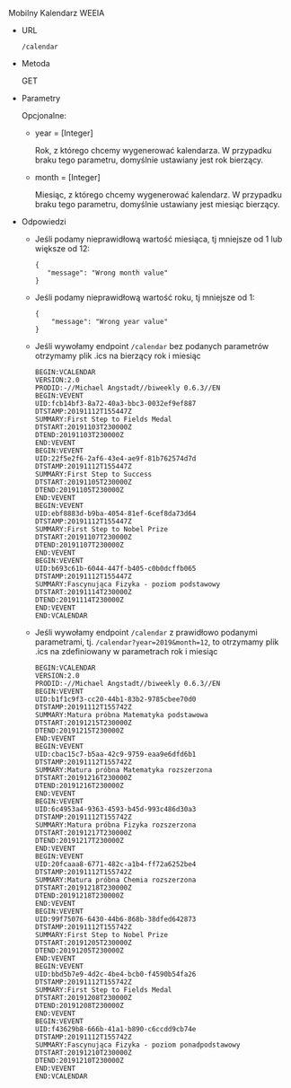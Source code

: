 Mobilny Kalendarz WEEIA

- URL

    `/calendar`

- Metoda
    
    GET
    
- Parametry 
    
    Opcjonalne:
    
    - year = [Integer]
    
      Rok, z którego chcemy wygenerować kalendarza. W przypadku braku tego parametru, domyślnie ustawiany jest rok bierzący.
      
    - month = [Integer]
    
      Miesiąc, z którego chcemy wygenerować kalendarz. W przypadku braku tego parametru, domyślnie ustawiany jest miesiąc bierzący.

- Odpowiedzi
    
    - Jeśli podamy nieprawidłową wartość miesiąca, tj mniejsze od 1 lub większe od 12:
         ```
        {
            "message": "Wrong month value"
        }
        ```

    - Jeśli podamy nieprawidłową wartość roku, tj mniejsze od 1:
        ```
        {
            "message": "Wrong year value"
        }
        ```
    - Jeśli wywołamy endpoint `/calendar` bez podanych parametrów otrzymamy plik .ics na bierzący rok i miesiąc
        
        ```
        BEGIN:VCALENDAR
        VERSION:2.0
        PRODID:-//Michael Angstadt//biweekly 0.6.3//EN
        BEGIN:VEVENT
        UID:fcb14bf3-8a72-40a3-bbc3-0032ef9ef887
        DTSTAMP:20191112T155447Z
        SUMMARY:First Step to Fields Medal
        DTSTART:20191103T230000Z
        DTEND:20191103T230000Z
        END:VEVENT
        BEGIN:VEVENT
        UID:22f5e2f6-2af6-43e4-ae9f-81b762574d7d
        DTSTAMP:20191112T155447Z
        SUMMARY:First Step to Success
        DTSTART:20191105T230000Z
        DTEND:20191105T230000Z
        END:VEVENT
        BEGIN:VEVENT
        UID:ebf8883d-b9ba-4054-81ef-6cef8da73d64
        DTSTAMP:20191112T155447Z
        SUMMARY:First Step to Nobel Prize
        DTSTART:20191107T230000Z
        DTEND:20191107T230000Z
        END:VEVENT
        BEGIN:VEVENT
        UID:b693c61b-6044-447f-b405-c0b0dcffb065
        DTSTAMP:20191112T155447Z
        SUMMARY:Fascynująca Fizyka - poziom podstawowy
        DTSTART:20191114T230000Z
        DTEND:20191114T230000Z
        END:VEVENT
        END:VCALENDAR
        ```

    - Jeśli wywołamy endpoint `/calendar` z prawidłowo podanymi parametrami, tj. `/calendar?year=2019&month=12`, to otrzymamy  plik .ics na zdefiniowany w parametrach rok i miesiąc

        ```
        BEGIN:VCALENDAR
        VERSION:2.0
        PRODID:-//Michael Angstadt//biweekly 0.6.3//EN
        BEGIN:VEVENT
        UID:b1f1c9f3-cc20-44b1-83b2-9785cbee70d0
        DTSTAMP:20191112T155742Z
        SUMMARY:Matura próbna Matematyka podstawowa
        DTSTART:20191215T230000Z
        DTEND:20191215T230000Z
        END:VEVENT
        BEGIN:VEVENT
        UID:cbac15c7-b5aa-42c9-9759-eaa9e6dfd6b1
        DTSTAMP:20191112T155742Z
        SUMMARY:Matura próbna Matematyka rozszerzona
        DTSTART:20191216T230000Z
        DTEND:20191216T230000Z
        END:VEVENT
        BEGIN:VEVENT
        UID:6c4953a4-9363-4593-b45d-993c486d30a3
        DTSTAMP:20191112T155742Z
        SUMMARY:Matura próbna Fizyka rozszerzona
        DTSTART:20191217T230000Z
        DTEND:20191217T230000Z
        END:VEVENT
        BEGIN:VEVENT
        UID:20fcaaa8-6771-482c-a1b4-ff72a6252be4
        DTSTAMP:20191112T155742Z
        SUMMARY:Matura próbna Chemia rozszerzona
        DTSTART:20191218T230000Z
        DTEND:20191218T230000Z
        END:VEVENT
        BEGIN:VEVENT
        UID:99f75076-6430-44b6-868b-38dfed642873
        DTSTAMP:20191112T155742Z
        SUMMARY:First Step to Nobel Prize
        DTSTART:20191205T230000Z
        DTEND:20191205T230000Z
        END:VEVENT
        BEGIN:VEVENT
        UID:bbd5b7e9-4d2c-4be4-bcb0-f4590b54fa26
        DTSTAMP:20191112T155742Z
        SUMMARY:First Step to Fields Medal
        DTSTART:20191208T230000Z
        DTEND:20191208T230000Z
        END:VEVENT
        BEGIN:VEVENT
        UID:f43629b8-666b-41a1-b890-c6ccdd9cb74e
        DTSTAMP:20191112T155742Z
        SUMMARY:Fascynująca Fizyka - poziom ponadpodstawowy
        DTSTART:20191210T230000Z
        DTEND:20191210T230000Z
        END:VEVENT
        END:VCALENDAR
        ```
